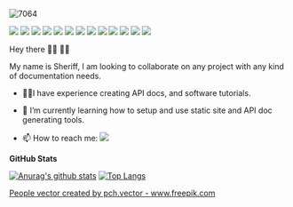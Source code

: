 

![7064](https://user-images.githubusercontent.com/59125401/91558566-8194c700-e92e-11ea-848b-74b287afbaa2.jpg)


<img src="https://img.shields.io/badge/python%20-%2314354C.svg?&style=for-the-badge&logo=python&logoColor=white"/> <img src="https://img.shields.io/badge/markdown-%23000000.svg?&style=for-the-badge&logo=markdown&logoColor=white"/> <img src="https://img.shields.io/badge/git%20-%23F05033.svg?&style=for-the-badge&logo=git&logoColor=white"/> <img src="https://img.shields.io/badge/javascript-%23F7DF1E.svg?&style=for-the-badge&logo=javascript&logoColor=white"/> <img src="https://img.shields.io/badge/swagger-%2385EA2D.svg?&style=for-the-badge&logo=swagger&logoColor=white"/> <img src="https://img.shields.io/badge/stoplight-%2314354C.svg?&style=for-the-badge&logo=stoplight&logoColor=white"/> <img src="https://img.shields.io/badge/postman-%23FF6C37.svg?&style=for-the-badge&logo=postman&logoColor=white"/> <img src="https://img.shields.io/badge/slate-%2314354C.svg?&style=for-the-badge&logo=slate&logoColor=white"/> <img src="https://img.shields.io/badge/docusaurus-%2314354C.svg?&style=for-the-badge&logo=docusaurus&logoColor=white"/> <img src="https://img.shields.io/badge/docz-%2314354C.svg?&style=for-the-badge&logo=docz&logoColor=white"/> <img src="https://img.shields.io/badge/mkdocs-%2314354C.svg?&style=for-the-badge&logo=mkdocs&logoColor=white"/> <img src="https://img.shields.io/badge/jekyll-%23CC0000.svg?&style=for-the-badge&logo=jekyll&logoColor=white"/> <img src="https://img.shields.io/badge/hugo-%23FF4088.svg?&style=for-the-badge&logo=hugo&logoColor=white"/>

Hey there 👋🏿 👋🏿


My name is Sheriff, I am looking to collaborate on any project with any kind of documentation needs.


- 🏋🏿‍I have experience creating API docs, and software tutorials. 

- 🔭 I’m currently learning how to setup and use static site and API doc generating tools.

- 📫 How to reach me: <a href="mailto:quadrisheriff0@gmail.com"><img src="https://img.shields.io/badge/gmail-%23D14836.svg?&style=for-the-badge&logo=gmail&logoColor=white"/></a>


**GitHub Stats**


[![Anurag's github stats](https://github-readme-stats.vercel.app/api?username=Quadrisheriff&show_icons=true)](https://github.com/anuraghazra/github-readme-stats) [![Top Langs](https://github-readme-stats.vercel.app/api/top-langs/?username=Quadrisheriff)](https://github.com/anuraghazra/github-readme-stats)

<a href='https://www.freepik.com/vectors/people'>People vector created by pch.vector - www.freepik.com</a>

<!--
**Quadrisheriff/QuadriSheriff** is a ✨ _special_ ✨ repository because its `README.md` (this file) appears on your GitHub profile.

Here are some ideas to get you started:

- 🔭 I’m currently working on ...
- 🌱 I’m currently learning ...
- 👯 I’m looking to collaborate on ...
- 🤔 I’m looking for help with ...
- 💬 Ask me about ...
- 📫 How to reach me: ...
- 😄 Pronouns: ...
- ⚡ Fun fact: ...
-->

